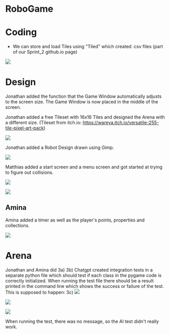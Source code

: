 # RoboGame

# Coding
- We can store and load Tiles using "Tiled" which created .csv files (part of our Sprint_2 github.io page)


![](images/Tiled_1.JPG)

# Design

Jonathan added the function that the Game Window automatically adjusts to the screen size. 
The Game Window is now placed in the middle of the screen.

Jonathan added a free Tileset with 16x16 Tiles and designed the Arena with a different size.
(Tileset from itch.io: https://wareya.itch.io/versatile-255-tile-pixel-art-pack)

![](images/New_Tilemap_Jonathan.JPG) 

Jonathan added a Robot Design drawn using Gimp.

![](images/robot_Jonathan.JPG) 

Matthias added a start screen and a menu screen and got started at trying to figure out collisions.

![](images/Main_Menu_Matthias.png)

![](images/Options_Matthias.png)

## Amina

Amina added a timer as well as the player's points, properties and collections.

![](images/Materials_Timer_Amina.png)

# Arena
Jonathan and Amina did 
3a)
3b) 
Chatgpt created integration tests in a separate python file which should test if each class in the pygame code is
correctly initialized.
When running the test file there should be a result printed in the command line which shows the success or failure
of the test.
This is supposed to happen:
3c)
![](images/Flake8_AI_1.JPG)

![](images/Flake8_AI_2.JPG)

![](images/AI_Test.JPG)

When running the test, there was no message, so the AI test didn't really work.

